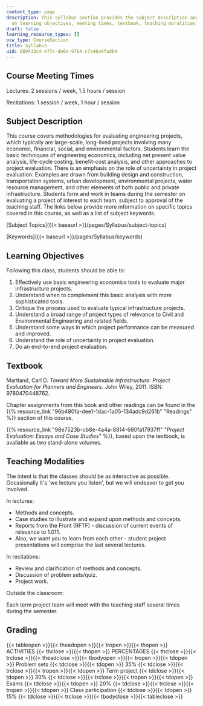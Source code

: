 ```yaml
---
content_type: page
description: This syllabus section provides the subject description and information
  on learning objectives, meeting times, textbook, teaching moralities, and grading.
draft: false
learning_resource_types: []
ocw_type: CourseSection
title: Syllabus
uid: 089433c4-e77c-de6e-97b4-c7a46a4fadb4
---
```

## Course Meeting Times

Lectures: 2 sessions / week, 1.5 hours / session

Recitations: 1 session / week, 1 hour / session

## Subject Description

This course covers methodologies for evaluating engineering projects, which typically are large-scale, long-lived projects involving many economic, financial, social, and environmental factors. Students learn the basic techniques of engineering economics, including net present value analysis, life-cycle costing, benefit-cost analysis, and other approaches to project evaluation. There is an emphasis on the role of uncertainty in project evaluation. Examples are drawn from building design and construction, transportation systems, urban development, environmental projects, water resource management, and other elements of both public and private infrastructure. Students form and work in teams during the semester on evaluating a project of interest to each team, subject to approval of the teaching staff. The links below provide more information on specific topics covered in this course, as well as a list of subject keywords.

\[Subject Topics\]({{< baseurl >}}/pages/Syllabus/subject-topics)

\[Keywords\]({{< baseurl >}}/pages/Syllabus/keywords)

## Learning Objectives

Following this class, students should be able to:

1. Effectively use basic engineering economics tools to evaluate major infrastructure projects.
2. Understand when to complement this basic analysis with more sophisticated tools.
3. Critique the process used to evaluate typical infrastructure projects.
4. Understand a broad range of project types of relevance to Civil and Environmental Engineering and related fields.
5. Understand some ways in which project performance can be measured and improved.
6. Understand the role of uncertainty in project evaluation.
7. Do an end-to-end project evaluation.

## Textbook

Martland, Carl D. *Toward More Sustainable Infrastructure: Project Evaluation for Planners and Engineers*. John Wiley, 2011. ISBN: 9780470448762.

Chapter assignments from this book and other readings can be found in the {{% resource_link "96b480fa-dee1-1dac-1a05-134adc9d261b" "Readings" %}} section of this course.

{{% resource_link "98e7523b-cb8e-4a4a-8814-680fa17937ff" "*Project Evaluation: Essays and Case Studies*" %}}, based upon the textbook, is available as two stand-alone volumes. 

## Teaching Modalities

The intent is that the classes should be as interactive as possible. Occasionally it's 'we lecture you listen', but we will endeavor to get you involved.

In lectures:

- Methods and concepts.
- Case studies to illustrate and expand upon methods and concepts.
- Reports from the Front (RFTF) - discussion of current events of relevance to 1.011.
- Also, we want you to learn from each other - student project presentations will comprise the last several lectures.

In recitations:

- Review and clarification of methods and concepts.
- Discussion of problem sets/quiz.
- Project work.

Outside the classroom:

Each term project team will meet with the teaching staff several times during the semester.

## Grading

{{< tableopen >}}{{< theadopen >}}{{< tropen >}}{{< thopen >}}
ACTIVITIES
{{< thclose >}}{{< thopen >}}
PERCENTAGES
{{< thclose >}}{{< trclose >}}{{< theadclose >}}{{< tbodyopen >}}{{< tropen >}}{{< tdopen >}}
Problem sets
{{< tdclose >}}{{< tdopen >}}
35%
{{< tdclose >}}{{< trclose >}}{{< tropen >}}{{< tdopen >}}
Term project
{{< tdclose >}}{{< tdopen >}}
30%
{{< tdclose >}}{{< trclose >}}{{< tropen >}}{{< tdopen >}}
Exams
{{< tdclose >}}{{< tdopen >}}
20%
{{< tdclose >}}{{< trclose >}}{{< tropen >}}{{< tdopen >}}
Class participation
{{< tdclose >}}{{< tdopen >}}
15%
{{< tdclose >}}{{< trclose >}}{{< tbodyclose >}}{{< tableclose >}}